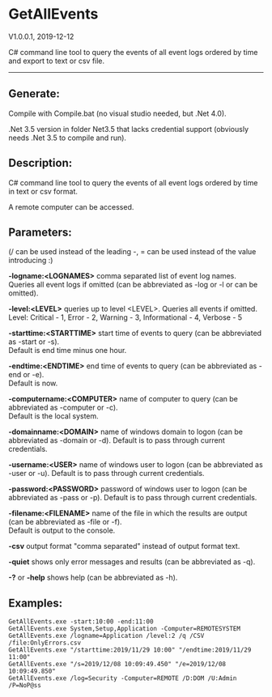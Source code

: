 # GetAllEvents
V1.0.0.1, 2019-12-12

C# command line tool to query the events of all event logs ordered by time and export to text or csv file.

****

## Generate:
Compile with Compile.bat (no visual studio needed, but .Net 4.0).

.Net 3.5 version in folder Net3.5 that lacks credential support (obviously needs .Net 3.5 to compile and run).

## Description:
C# command line tool to query the events of all event logs ordered by time in text or csv format.

A remote computer can be accessed.


## Parameters:
(/ can be used instead of the leading -, = can be used instead of the value introducing :)
 
**-logname:\<LOGNAMES\>** comma separated list of event log names.<br />Queries all event logs if omitted (can be abbreviated as -log or -l or can be omitted).

**-level:\<LEVEL\>** queries up to level \<LEVEL\>. Queries all events if omitted.<br />Level: Critical - 1, Error - 2, Warning - 3, Informational - 4, Verbose - 5

**-starttime:\<STARTTIME\>** start time of events to query (can be abbreviated as -start or -s).<br />Default is end time minus one hour.

**-endtime:\<ENDTIME\>** end time of events to query (can be abbreviated as -end or -e).<br />Default is now.

**-computername:\<COMPUTER\>** name of computer to query (can be abbreviated as -computer or -c).<br />Default is the local system.

**-domainname:\<DOMAIN\>** name of windows domain to logon (can be abbreviated as -domain or -d). Default is to pass through current credentials.

**-username:\<USER\>** name of windows user to logon (can be abbreviated as -user or -u). Default is to pass through current credentials.

**-password:\<PASSWORD\>** password of windows user to logon (can be abbreviated as -pass or -p). Default is to pass through current credentials.

**-filename:\<FILENAME\>** name of the file in which the results are output (can be abbreviated as -file or -f).<br />Default is output to the console.

**-csv** output format "comma separated" instead of output format text.

**-quiet** shows only error messages and results (can be abbreviated as -q).

**-?** or **-help** shows help (can be abbreviated as -h).

## Examples:
```
GetAllEvents.exe -start:10:00 -end:11:00
GetAllEvents.exe System,Setup,Application -Computer=REMOTESYSTEM
GetAllEvents.exe /logname=Application /level:2 /q /CSV /file:OnlyErrors.csv
GetAllEvents.exe "/starttime:2019/11/29 10:00" "/endtime:2019/11/29 11:00"
GetAllEvents.exe "/s=2019/12/08 10:09:49.450" "/e=2019/12/08 10:09:49.850"
GetAllEvents.exe /log=Security -Computer=REMOTE /D:DOM /U:Admin /P=NoP@ss
```

